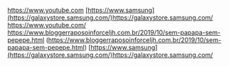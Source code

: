 https://www.youtube.com
[https://www.samsung](https://galaxystore.samsung.com/)https://galaxystore.samsung.com/
https://www.youtube.com/
https://www.bloggerraposoinforceljh.com.br/2019/10/sem-papapa-sem-pepepe.html (https://www.bloggerraposoinforceljh.com.br/2019/10/sem-papapa-sem-pepepe.html)
[https://www.samsung](https://galaxystore.samsung.com/)https://galaxystore.samsung.com/
